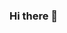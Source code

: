 ### Hi there 👋

<!--
**yopse/yopse** is a ✨ _special_ ✨ repository because its `README.md` (this file) appears on your GitHub profile.


### I am archish, a frontend developer. I am experienced in developing pixel-perfect, fast, and scalable web applications using HTML, CSS, Javascript, and React.
